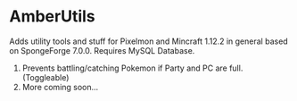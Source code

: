# AmberUtils
Adds utility tools and stuff for Pixelmon and Mincraft 1.12.2 in general based on SpongeForge 7.0.0.
Requires MySQL Database.

1. Prevents battling/catching Pokemon if Party and PC are full. (Toggleable)
2. More coming soon...
